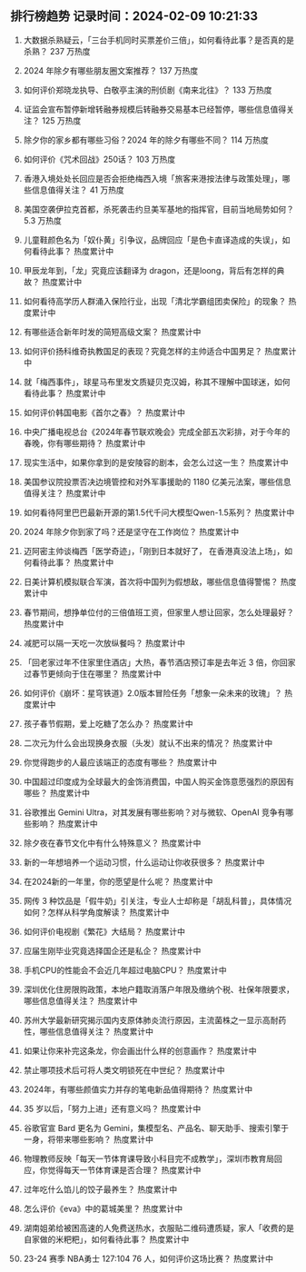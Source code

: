 
## 排行榜趋势 记录时间：2024-02-09 10:21:33
  
  1. 大数据杀熟疑云，「三台手机同时买票差价三倍」，如何看待此事？是否真的是杀熟？ 237 万热度
    
  2. 2024 年除夕有哪些朋友圈文案推荐？ 137 万热度
    
  3. 如何评价郑晓龙执导、白敬亭主演的刑侦剧《南来北往》？ 133 万热度
    
  4. 证监会宣布暂停新增转融券规模后转融券交易基本已经暂停，哪些信息值得关注？ 125 万热度
    
  5. 除夕你的家乡都有哪些习俗？2024 年的除夕有哪些不同？ 114 万热度
    
  6. 如何评价《咒术回战》250话？ 103 万热度
    
  7. 香港入境处处长回应是否会拒绝梅西入境「旅客来港按法律与政策处理」，哪些信息值得关注？ 41 万热度
    
  8. 美国空袭伊拉克首都，杀死袭击约旦美军基地的指挥官，目前当地局势如何？ 5.3 万热度
    
  9. 儿童鞋颜色名为「奴仆黄」引争议，品牌回应「是色卡直译造成的失误」，如何看待此事？ 热度累计中
    
  10. 甲辰龙年到，「龙」究竟应该翻译为 dragon，还是loong，背后有怎样的典故？ 热度累计中
    
  11. 如何看待高学历人群涌入保险行业，出现「清北学霸组团卖保险」的现象？ 热度累计中
    
  12. 有哪些适合新年时发的简短高级文案？ 热度累计中
    
  13. 如何评价扬科维奇执教国足的表现？究竟怎样的主帅适合中国男足？ 热度累计中
    
  14. 就「梅西事件」，球星马布里发文质疑贝克汉姆，称其不理解中国球迷，如何看待此事？ 热度累计中
    
  15. 如何评价韩国电影《首尔之春》？ 热度累计中
    
  16. 中央广播电视总台《2024年春节联欢晚会》完成全部五次彩排，对于今年的春晚，你有哪些期待？ 热度累计中
    
  17. 现实生活中，如果你拿到的是安陵容的剧本，会怎么过这一生？ 热度累计中
    
  18. 美国参议院投票否决边境管控和对外军事援助的 1180 亿美元法案，哪些信息值得关注？ 热度累计中
    
  19. 如何看待阿里巴巴最新开源的第1.5代千问大模型Qwen-1.5系列？ 热度累计中
    
  20. 2024 年除夕你到家了吗？还是坚守在工作岗位？ 热度累计中
    
  21. 迈阿密主帅谈梅西「医学奇迹」，「刚到日本就好了， 在香港真没法上场」，如何看待此事？ 热度累计中
    
  22. 日美计算机模拟联合军演，首次将中国列为假想敌，哪些信息值得警惕？ 热度累计中
    
  23. 春节期间，想挣单位付的三倍值班工资，但家里人想让回家，怎么处理最好？ 热度累计中
    
  24. 减肥可以隔一天吃一次放纵餐吗？ 热度累计中
    
  25. 「回老家过年不住家里住酒店」大热，春节酒店预订率是去年近 3 倍，你回家过春节更倾向于住在哪里？ 热度累计中
    
  26. 如何评价《崩坏：星穹铁道》2.0版本冒险任务「想象一朵未来的玫瑰」？ 热度累计中
    
  27. 孩子春节假期，爱上吃糖了怎么办？ 热度累计中
    
  28. 二次元为什么会出现换身衣服（头发）就认不出来的情况？ 热度累计中
    
  29. 你觉得跑步的人最应该端正的态度有哪些？ 热度累计中
    
  30. 中国超过印度成为全球最大的金饰消费国，中国人购买金饰意愿强烈的原因有哪些？ 热度累计中
    
  31. 谷歌推出 Gemini Ultra，对其发展有哪些影响？对与微软、OpenAI 竞争有哪些影响？ 热度累计中
    
  32. 除夕夜在春节文化中有什么特殊意义？ 热度累计中
    
  33. 新的一年想培养一个运动习惯，什么运动让你收获很多？ 热度累计中
    
  34. 在2024新的一年里，你的愿望是什么呢？ 热度累计中
    
  35. 网传 3 种饮品是「假牛奶」引关注，专业人士却称是「胡乱科普」，具体情况如何？怎样从科学角度解读？ 热度累计中
    
  36. 如何评价电视剧《繁花》大结局？ 热度累计中
    
  37. 应届生刚毕业究竟选择国企还是私企？ 热度累计中
    
  38. 手机CPU的性能会不会近几年超过电脑CPU？ 热度累计中
    
  39. 深圳优化住房限购政策，本地户籍取消落户年限及缴纳个税、社保年限要求，哪些信息值得关注？ 热度累计中
    
  40. 苏州大学最新研究揭示国内支原体肺炎流行原因，主流菌株之一显示高耐药性，哪些信息值得关注？ 热度累计中
    
  41. 如果让你来补完这条龙，你会画出什么样的创意画作？ 热度累计中
    
  42. 禁止哪项技术后可将人类文明锁死在中世纪？ 热度累计中
    
  43. 2024年，有哪些颜值实力并存的笔电新品值得期待？ 热度累计中
    
  44. 35 岁以后，「努力上进」还有意义吗？ 热度累计中
    
  45. 谷歌官宣 Bard 更名为 Gemini，集模型名、产品名、聊天助手、搜索引擎于一身，将带来哪些影响？ 热度累计中
    
  46. 物理教师反映「每天一节体育课导致小科目完不成教学」，深圳市教育局回应，你觉得每天一节体育课是否合理？ 热度累计中
    
  47. 过年吃什么馅儿的饺子最养生？ 热度累计中
    
  48. 怎么评价《eva》中的葛城美里？ 热度累计中
    
  49. 湖南姐弟给被困高速的人免费送热水，衣服贴二维码遭质疑，家人「收费的是自家做的米粑粑」，如何看待此事？ 热度累计中
    
  50. 23-24 赛季 NBA勇士 127:104 76 人，如何评价这场比赛？ 热度累计中
    